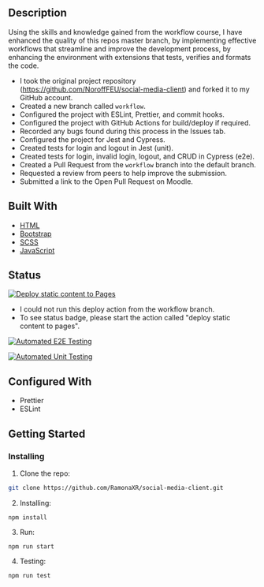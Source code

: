 ## Description

Using the skills and knowledge gained from the workflow course, I have enhanced the quality of this repos master branch, by implementing effective workflows that streamline and improve the development process, by enhancing the environment with extensions that tests, verifies and formats the code.

- I took the original project repository (https://github.com/NoroffFEU/social-media-client) and forked it to my GitHub account.
- Created a new branch called `workflow`.
- Configured the project with ESLint, Prettier, and commit hooks.
- Configured the project with GitHub Actions for build/deploy if required.
- Recorded any bugs found during this process in the Issues tab.
- Configured the project for Jest and Cypress.
- Created tests for login and logout in Jest (unit).
- Created tests for login, invalid login, logout, and CRUD in Cypress (e2e).
- Created a Pull Request from the `workflow` branch into the default branch.
- Requested a review from peers to help improve the submission.
- Submitted a link to the Open Pull Request on Moodle.

## Built With

- [HTML](https://developer.mozilla.org/en-US/docs/Web/HTML)
- [Bootstrap](https://getbootstrap.com/)
- [SCSS](https://sass-lang.com/documentation/syntax)
- [JavaScript](https://developer.mozilla.org/en-US/docs/Web/JavaScript)

## Status 

[![Deploy static content to Pages](https://github.com/RamonaXR/social-media-client/actions/workflows/pages.yml/badge.svg?branch=master)](https://github.com/RamonaXR/social-media-client/actions/workflows/pages.yml)

- I could not run this deploy action from the workflow branch. 
- To see status badge, please start the action called "deploy static content to pages". 

[![Automated E2E Testing](https://github.com/RamonaXR/social-media-client/actions/workflows/e2e-test.yml/badge.svg)](https://github.com/RamonaXR/social-media-client/actions/workflows/e2e-test.yml)

[![Automated Unit Testing](https://github.com/RamonaXR/social-media-client/actions/workflows/unit-test.yml/badge.svg)](https://github.com/RamonaXR/social-media-client/actions/workflows/unit-test.yml)

## Configured With

- Prettier
- ESLint

## Getting Started

### Installing

1. Clone the repo:
  ```bash
  git clone https://github.com/RamonaXR/social-media-client.git
  ```


2. Installing: 
  ```
  npm install
  ```

3. Run:
  ```
  npm run start
  ```

4. Testing:
  ```
  npm run test
  ```
